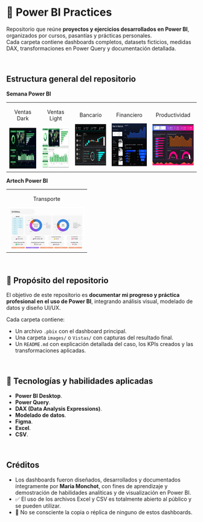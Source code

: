 # 📁 Power BI Practices

Repositorio que reúne **proyectos y ejercicios desarrollados en Power BI**, organizados por cursos, pasantías y prácticas personales.  
Cada carpeta contiene dashboards completos, datasets ficticios, medidas DAX, transformaciones en Power Query y documentación detallada.

<br/>

## Estructura general del repositorio

**Semana Power BI**
<table>
  <tr>
    <td align="center">
      <p>Ventas Dark</p>
      <img width="200" height="113" src="./Semana_PowerBI/Dashboard_Ventas_Tech/Vistas IMG/Vista General.png" alt="Dashboard Ventas Dark"/>
    </td>
    <td align="center">
      <p>Ventas Light</p>
      <img width="200" height="113" src="./Semana_PowerBI/Dashboard_Ventas_Tech/Vistas IMG/Version Light - Vista General.png" alt="Dashboard Ventas Light"/>
    </td>
    <td align="center">
      <p>Bancario</p>
      <img width="200" height="113" src="./Semana_PowerBI/Dashboard_Bancario/Vistas IMG/Vista General.png" alt="Dashboard Bancario"/>
    </td>
    <td align="center">
      <p>Financiero</p>
      <img width="200" height="113" src="./Semana_PowerBI/Dashboard_Resumen_Financiero/Vistas IMG/Resumen Financiero.png" alt="Dashboard Financiero"/>
    </td>
    <td align="center">
      <p>Productividad</p>
      <img width="200" height="113" src="./Semana_PowerBI/Dashboard_Productividad/Vistas IMG/Vista General.png" alt="Dashboard Productividad"/>
    </td>
  </tr>
</table>

**Artech Power BI**
<table>
  <tr>
    <td align="center">
      <p>Transporte</p>
      <img width="200" height="113" src="./Artech_PowerBI/FAST_Servicio_de_Transporte/images/vistas/FAST_overall.jpg" alt="FAST Home"/>
    </td>
  </tr>
</table>


<br/>

## 📌 Propósito del repositorio

El objetivo de este repositorio es **documentar mi progreso y práctica profesional en el uso de Power BI**, integrando análisis visual, modelado de datos y diseño UI/UX.  

Cada carpeta contiene:
- Un archivo `.pbix` con el dashboard principal.  
- Una carpeta `images/` o `Vistas/` con capturas del resultado final.  
- Un `README.md` con explicación detallada del caso, los KPIs creados y las transformaciones aplicadas.  

<br/>

## 🧰 Tecnologías y habilidades aplicadas

- **Power BI Desktop**.  
- **Power Query**.  
- **DAX (Data Analysis Expressions)**.  
- **Modelado de datos**.  
- **Figma**.  
- **Excel**.
- **CSV**.  

<br/>

## Créditos 

- Los dashboards fueron diseñados, desarrollados y documentados íntegramente por **Maria Monchot**, con fines de aprendizaje y demostración de habilidades analíticas y de visualización en Power BI.  
- ✅ El uso de los archivos Excel y CSV es totalmente abierto al público y se pueden utilizar.
- 🚫 No se consciente la copia o réplica de ninguno de estos dashboards.

<br/>
